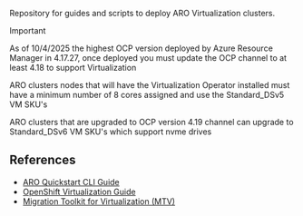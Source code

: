 Repository for guides and scripts to deploy ARO Virtualization clusters.

> [!IMPORTANT]  
> As of 10/4/2025 the highest OCP version deployed by Azure Resource Manager in 4.17.27, once deployed you must update the OCP channel to at least 4.18 to support Virtualization
> 
> ARO clusters nodes that will have the Virtualization Operator installed must have a minimum number of 8 cores assigned and use the Standard_DSv5 VM SKU's
> 
> ARO clusters that are upgraded to OCP version 4.19 channel can upgrade to Standard_DSv6 VM SKU's which support nvme drives

## References

- [ARO Quickstart CLI Guide](https://review.learn.microsoft.com/en-us/azure/openshift/create-cluster?branch=main&pivots=aro-azure-cli)
- [OpenShift Virtualization Guide](https://review.learn.microsoft.com/en-us/azure/openshift/howto-create-openshift-virtualization?branch=main)
- [Migration Toolkit for Virtualization (MTV)](https://docs.redhat.com/en/documentation/migration_toolkit_for_virtualization/2.8)


